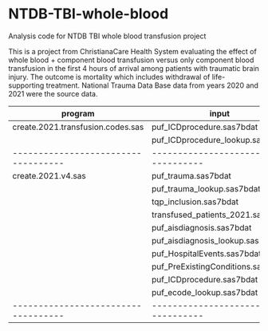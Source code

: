 # NTDB-TBI-whole-blood
Analysis code for NTDB TBI whole blood transfusion project

This is a project from ChristianaCare Health System evaluating the effect of whole blood + component blood transfusion versus only component blood transfusion in the first 4 hours of arrival among patients with traumatic brain injury. The outcome is mortality which includes withdrawal of life-supporting treatment. National Trauma Data Base data from years 2020 and 2021 were the source data. 


| program                           | input                              | output                            |  
| --------------------------------- | ---------------------------------- | --------------------------------- |  
| create.2021.transfusion.codes.sas | puf_ICDprocedure.sas7bdat          | transfusion_codes_2021.csv        |  
|                                   | puf_ICDprocedure_lookup.sas7bdat   | transfused_patients_2021.sas7bdat |  
|-----------------------------------|------------------------------------|-----------------------------------|
| create.2021.v4.sas                | puf_trauma.sas7bdat                | trauma2021v4.csv                  |
|                                   | puf_trauma_lookup.sas7bdat         |                                   |
|                                   | tqp_inclusion.sas7bdat             |                                   |  
|                                   | transfused_patients_2021.sas7bdat  |                                   |  
|                                   | puf_aisdiagnosis.sas7bdat          |                                   |  
|                                   | puf_aisdiagnosis_lookup.sas7bdat   |                                   |  
|                                   | puf_HospitalEvents.sas7bdat        |                                   |  
|                                   | puf_PreExistingConditions.sas7bdat |                                   |  
|                                   | puf_ICDprocedure.sas7bdat          |                                   |  
|                                   | puf_ecode_lookup.sas7bdat          |                                   |   
|-----------------------------------|------------------------------------|-----------------------------------|  
